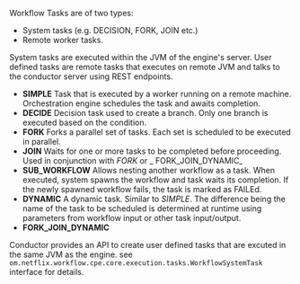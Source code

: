 Workflow Tasks are of two types:

* System tasks (e.g. DECISION, FORK, JOIN etc.)
* Remote worker tasks.

System tasks are executed within the JVM of the engine's server.  User defined tasks are remote tasks that executes on remote JVM and talks to the conductor server using REST endpoints.

* **SIMPLE** Task that is executed by a worker running on a remote machine.  Orchestration engine schedules the task and awaits completion.
* **DECIDE** Decision task used to create a branch.  Only one branch is executed based on the condition.
* **FORK** Forks a parallel set of tasks.  Each set is scheduled to be executed in parallel.
* **JOIN** Waits for one or more tasks to be completed before proceeding.  Used in conjunction with _FORK_ or _ FORK_JOIN_DYNAMIC_
* **SUB_WORKFLOW** Allows nesting another workflow as a task.  When executed, system spawns the workflow and task waits its completion.  If the newly spawned workflow fails, the task is marked as FAILEd.
* **DYNAMIC** A dynamic task.  Similar to _SIMPLE_.  The difference being the name of the task to be scheduled is determined at runtime using parameters from workflow input or other task input/output.
* **FORK_JOIN_DYNAMIC**

Conductor provides an API to create user defined tasks that are excuted in the same JVM as the engine.  see ```om.netflix.workflow.cpe.core.execution.tasks.WorkflowSystemTask ``` interface for details.
